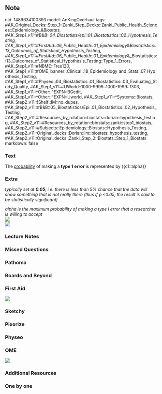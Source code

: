 ## Note
nid: 1489634100393
model: AnKingOverhaul
tags: #AK_Original_Decks::Step_1::Zanki_Step_Decks::Zanki_Public_Health_Sciences::Epidemiology_&_Biostats, #AK_Step1_v11::#B&B::04_Biostatists/epi::01_Biostatistics::02_Hypothesis_Testing, #AK_Step1_v11::#FirstAid::06_Public_Health::01_Epidemiology_&_Biostatistics::13_Outcomes_of_Statistical_Hypothesis_Testing, #AK_Step1_v11::#FirstAid::06_Public_Health::01_Epidemiology_&_Biostatistics::13_Outcomes_of_Statistical_Hypothesis_Testing::Type_1_Errors, #AK_Step1_v11::#NBME::Free120, #AK_Step1_v11::#OME_banner::Clinical::18_Epidemiology_and_Stats::07_Hypothesis_Testing, #AK_Step1_v11::#Physeo::04_Biostatistics::01_Biostatistics::03_Evaluating_Study_Quality, #AK_Step1_v11::#UWorld::1000-9999::1000-1999::1303, #AK_Step1_v11::^Other::^EXPN::BGedit, #AK_Step1_v11::^Other::^EXPN::Uworld, #AK_Step1_v11::^Systems::Biostats, #AK_Step2_v11::!Shelf::IM::no_dupes, #AK_Step2_v11::#B&B::05_Biostatistics/Epi::01_Biostatistics::02_Hypothesis_Testing, #AK_Step2_v11::#Resources_by_rotation::biostats::dorian::hypothesis_testing, #AK_Step2_v11::#Resources_by_rotation::biostats::zanki::step1_biostats, #AK_Step2_v11::#Subjects::Epidemiology::Biostats::Hypothesis_Testing, #AK_Step2_v11::Original_decks::Dorian::im::biostats::hypothesis_testing, #AK_Step2_v11::Original_decks::Zanki_Step_2::Biostats::Step_1_Biostats
markdown: false

### Text
The <u>probability</u> of making a <b>type 1</b> <b>error</b> is
represented by {{c1::alpha}}

### Extra
<i>typically set at <b>0.05</b>; i.e. there is less than 5% chance
that the data will show something that is not really there (thus if
p <0.05, the result is said to be statistically significant)</i>
<div>
  <i>alpha is the maximum probability of making a type I error that
  a researcher is willing to accept</i>
</div>
<div>
  <div><img src="paste-211561499066687.jpg"></div>
</div>
<div><img src="paste-40093519708161.jpg"></div>

### Lecture Notes


### Missed Questions


### Pathoma


### Boards and Beyond


### First Aid
<img src="tmp1AOaEH.png">

### Sketchy


### Pixorize


### Physeo


### OME
<div class="ome-widget">
  <a href=
  "https://onlinemeded.org/spa/epidemiology-and-stats/hypothesis-testing/acquire?ref=anki">
  <img src="_OME_AnkiFlashcards_Lesson_3.png"></a>
</div>

### Additional Resources


### One by one

